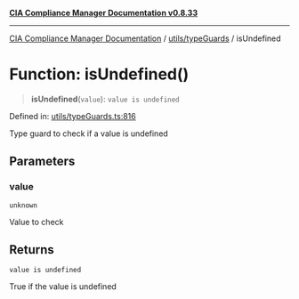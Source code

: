 [**CIA Compliance Manager Documentation v0.8.33**](../../../README.md)

***

[CIA Compliance Manager Documentation](../../../modules.md) / [utils/typeGuards](../README.md) / isUndefined

# Function: isUndefined()

> **isUndefined**(`value`): `value is undefined`

Defined in: [utils/typeGuards.ts:816](https://github.com/Hack23/cia-compliance-manager/blob/1f4f2c51bc48d917eff1eb43881cee05d381f406/src/utils/typeGuards.ts#L816)

Type guard to check if a value is undefined

## Parameters

### value

`unknown`

Value to check

## Returns

`value is undefined`

True if the value is undefined
